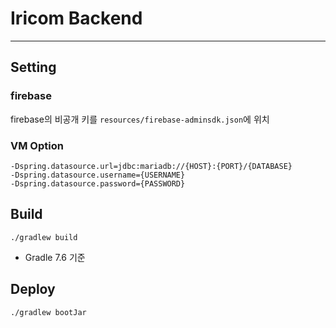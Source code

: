 # Iricom Backend

---

## Setting

### firebase

firebase의 비공개 키를 `resources/firebase-adminsdk.json`에 위치

### VM Option
```
-Dspring.datasource.url=jdbc:mariadb://{HOST}:{PORT}/{DATABASE}
-Dspring.datasource.username={USERNAME}
-Dspring.datasource.password={PASSWORD}
```

## Build

```shell
./gradlew build
```

- Gradle 7.6 기준

## Deploy

```shell
./gradlew bootJar
```
